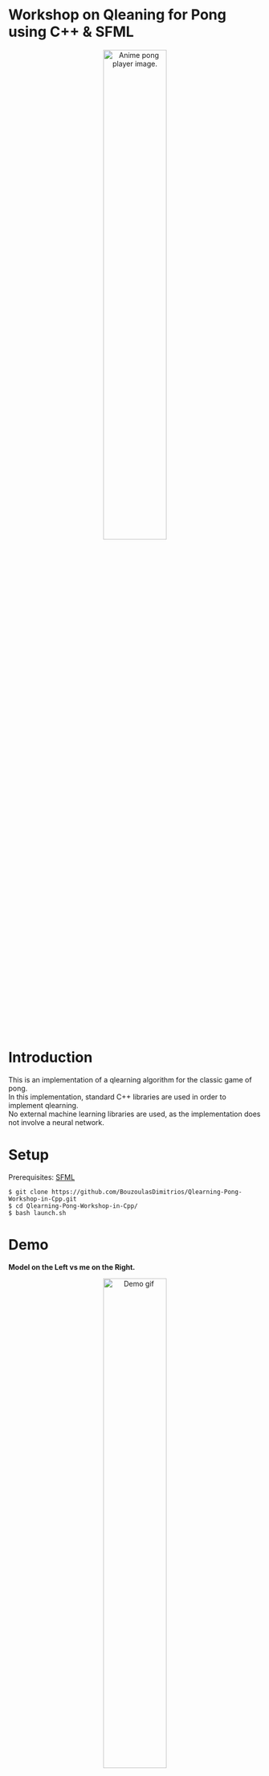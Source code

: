 # Workshop on Qleaning for Pong using C++ & SFML

<p align = "center">
<img src="./images/pongplayer.jpeg" alt="Anime pong player image." style="width:50%;"/>
</p>



# Introduction

This is an implementation of a qlearning algorithm for the classic game of pong.<br> 
In this implementation, standard C++ libraries are used in order to implement qlearning.<br> 
No external machine learning libraries are used, as the implementation does not involve a neural network.<br> 

# Setup

Prerequisites: [SFML](https://www.sfml-dev.org/index.php)

    $ git clone https://github.com/BouzoulasDimitrios/Qlearning-Pong-Workshop-in-Cpp.git
    $ cd Qlearning-Pong-Workshop-in-Cpp/
    $ bash launch.sh

# Demo

**Model on the Left vs me on the Right.**

<p align = "center">
<img src="./images/Demo.gif" alt="Demo gif" style="width:50%;"/>
</p>

# Detailed explanaition

## summary


This model was created using a reinforcement learning algorithm called [Qlearning](https://en.wikipedia.org/wiki/Q-learning). <br>

Qleaning uses game states in order to describe what is happening in the game. <br>

For example the starting game state: <br>

<p align = "center">
<img src="./images/starting_gamestate.png" alt="exaple game state." style="width:50%;"/>
</p>

In any given state of the PONG game, we can describe what is happening by simply listing the coordinates of the game components on the game window.<br>

At the start of the game, we can describe the game as follows:

    Right paddle: x = 1000 , y = 228 
    Left  paddle: x = 10   , y = 228 
    Ball: x = 507, y = 251   

As a result the whole game can be described at any state by six numbers.<br>
<br>


### How decisions are made

In simple terms, qlearning aims to create a table that will give us the correct move for every game state.

In pong, we have only 3 moves for our model. UP, DOWN, or STAY.

As a result, we get a lookup table that looks like this:


|          |    UP   |  STAY   |  DOWN   |   
|----------|---------|---------|---------|
|  state 0 | ![#c5f015](https://placehold.co/15x15/c5f015/c5f015.png) **correct**  | ![#f03c15](https://placehold.co/15x15/f03c15/f03c15.png) **wrong**     | ![#f03c15](https://placehold.co/15x15/f03c15/f03c15.png) **wrong** |
|  state 1 | ![#f03c15](https://placehold.co/15x15/f03c15/f03c15.png) **wrong** | ![#c5f015](https://placehold.co/15x15/c5f015/c5f015.png) **correct**   | ![#f03c15](https://placehold.co/15x15/f03c15/f03c15.png) **wrong** |
|  state 2 | ![#c5f015](https://placehold.co/15x15/c5f015/c5f015.png) **correct**  | ![#f03c15](https://placehold.co/15x15/f03c15/f03c15.png) **wrong**     | ![#f03c15](https://placehold.co/15x15/f03c15/f03c15.png) **wrong** |


But how does the algorithm know which action it should take for any given game state?<br>
This is where **training** takes place, the algorithm takes random actions and gets rewarded or punished based on the actions it takes.<br>
After training for a while, the lookup table will end up having large numeric values for the correct moves and negative ones for the wrong moves.


|          |    UP   |  STAY   |  DOWN   |   
|----------|---------|---------|---------|
|  state 0 |  0.929  | -0.892  | -0.932  |
|  state 1 | -0.988  |  0.922  | -0.894  |
|  state 2 |  0.981  | -0.878  | -0.825  |


Now during the testing phase the only thing that our model has to do is look at the highest number for a given game state and take that action. <br>
If it was trained correctly, it should be able to play the game.

# Qlearning
## Goal

The goal we have is a model that can play **PONG**. <br>
Due to the simplicity of the approach, it can be difficult to make the model perform fancy moves<br>
and teach it to hit the ball with nice angles.

As a result, the problem is approached with a simpler goal.<br>
**"Make the model always hit the ball"**.<br>
That will be the goal for the model, and the reason for that is simple.<br>
In pong if you always hit the ball you cannot lose, and as a result you will win sooner or later.<br>
<br>

## calculating game states

This is one of the first problems that come up.<br>
In order to calculate all the possible game states, we run into a problem.<br>
There are simply too many of them.<br>

In case we want to calculate all of the game states, we have the following variables:<br>


    Right paddle: x, y
    Left  paddle: x, y
    Ball: x, y   


Now some of these variables are useless as the paddles do not move along the **X** axis.<br>

As a result, we are left with the following game variables:<br>

    Right paddle: y
    Left  paddle: y
    Ball: x, y 

**Y values** range from 0 to 512.  <br>
**X values** range from 0 to 1024. <br>
<br>

    Calculating the game states gives us the following number:

    game_states = 512 * 512 * 512 * 1024 => 
    game_states = 137438953472 

This leaves us with roughly 100 **billion** game states, which is an unpleasantly big number.<br>

As a result, we should try to get it smaller.<br>
Let's start by the least relevant part, the oponents paddle height.<br>
If my goal is to hit the ball, I do not have to know where the opponent's paddle is.<br>

    So let's calculate the ammount of game states again leaving out the oponents paddle Y position:

    game_states = 512 * 512 * 1024 => 
    game_states = 268435456 

Still, being in the hundreds of millions is not optimal as we need to have 3 values for every game state<br>
leaving us with nearly 1 billion values.<br>

So how do we optimize from here? <br>

We could apply the following approach:<br>
As we aim to always hit the ball and nothing else, the only thing that we need to do is to be on the same level as the ball.<br>

We could simply use the **ball's Y** value and the **paddle's Y** value.

    Now let's calculate again the game states without the ball's X:

    game_states = 512 * 512 => 
    game_states = 262144 

This leaves us with a number that is in the hundreds of thousands instead of hundreds of billions, which is a significant improvement.

Now what the model will see is just two heights like this:


<p align = "center">
    <img src="./images/PaddleBallHeights.png" alt="Bar plot of paddle and ball." style="width:70%;"/>
</p>

The result is a model that will try to always match these heights, similar to the middle "`Same height`"<br> plot, if the actions of the model result in the paddle being below or above the ball, it gets punished.

Now that we have the values that will make up our states, we need to create some function in order to calculate the state.

Since we have only 2 variables to play with. We could approach this as a **2D** matrix where:<br>
  
X = Paddle's Y values<br>
Y = Ball's Y values<br>

And as a result, we get a table that looks like this:

<p align = "center">
    <img src="./images/state_dataframe.png" alt="States dataframe representation." style="width:100%;"/>
</p>

From this, we can always assign a unique number to any game state, any combination of **Y** values.

In order to initialize and populate the matrix, the following can be used:

``` C++
const int tableSize = 512;

std::vector<std::vector<int>> lookupTable(tableSize, std::vector<int>(tableSize, 0));


void init_state_table(std::vector<std::vector<int>> &lookupTable, int tableSize){

    int value = 0;

    for (int i = 0; i < tableSize; ++i) {
        for (int j = 0; j < tableSize; ++j) {
            lookupTable[i][j] = value;
            value++;
        }
    }

    // Print the lookup table
    for (const auto& row : lookupTable) {
        for (int val : row) {
            std::cout << val << " ";
        }
        std::cout << std::endl;
    }

    return;
}
```

Now there's only one problem left, in case the ball is directly in the middle of the paddle, how can the model know whether it should go **UP** or **DOWN** ?<br>

<p align = "center">
    <img src="./images/Middle_state_stiched.jpg" alt="Example of the ball being in the middle of the paddle." style="width:50%;"/>
</p>

How should a decision be made in this state?<br>
From what we see, the ball could be going up or down, and there's no way to tell.<br>
But we can add a factor here that changes everything, we could factor in the ball's *speed*.<br>

<p align = "center">
    <img src="./images/ball_vectors.png" alt="Ball vector analysis" style="width:40%;"/>
</p>

The ball's speed is comprised of two values, it's speed in the **X** axis and **Y** axis.<br>

But how should we input these values in order to avoid too many game states?<br>

The solution to this is the following:

    1) we only use the ball's speed on the Y axis as care primarilly about it's height.
    2) we convert the number from the float value that it is to a binary state. 
        
        if( Y ball speed > 0 )
            select state for positive Y values
        else
            select state for negative Y values
        
As a result, we end up doubling our number of game states. Going from 262144 to => 524288<br>
which is still a manageable number of states.

Now we are ready to create a look-up table:

``` C++
std::size_t range = 262144;
const int NUMBER_OF_ACTIONS = 3;

std::vector<std::vector<float>> Qtable = std::vector<std::vector<float>>(2*range, std::vector<float>(NUMBER_OF_ACTIONS, 0.0f));
```
As a result we get the following table:
       
       | 0 1 2
    ------------- 
    1  | 0 0 0 
    2  | 0 0 0 
    3  | 0 0 0 
    4  | 0 0 0 
    5  | 0 0 0 
    6  | 0 0 0 
    7  | 0 0 0 
    8  | 0 0 0 
    9  | 0 0 0 
    10 | 0 0 0 
    11 | 0 0 0 
    12 | 0 0 0 
    13 | 0 0 0 
    14 | 0 0 0 


Where the numbers on the Y axis represent the game state and the numbers on the X the actions.

    0 = Down
    1 = Stay
    2 = Up

## How does Qlearning work?

Qlearning works using the flollowing steps:

    1) Exploration: the model performs random actions and adjusts the values on the lookup table based on the
    rewards or punishments it receives.

    2) Exploitation: After the exploration stage, we enter the exploitation stage, the model keeps on learning
    the difference now is that its movements use the information that it gained from the exploration stage
    meaning that it does not perform random movements but selects the ones that it perceives to be correct.

    3) After spending time in the exploitation stage, our model should be able to select the correct action for any given game state and perform it. In our case, that means having the same Y value as the ball at all times.


Let's start with the exploration part as it comes first:

``` C++
float exploration_rate = 1;
float min_exploration_rate = 0.01;
float max_exploration_rate = 1; 
float exploration_decay_rate = 0.01;

exploration_rate = min_exploration_rate + (max_exploration_rate - min_exploration_rate) * exp(-exploration_decay_rate * (r_points + 1000));

```

The value of the exploration rate starts out at **1** but it keeps getting smaller as the game goes on<br>
and it goes down until it reaches the minimum exploration rate that we've allowed for.

### Updating the look-up table

- In every game loop an action is chosen
- We read the reward/punishment and the next state of the game
- The lookup table values are updated:

The update happens using the following function:

<p align = "center">
    <img src="./images/lookup_table_upd_func.webp" alt="Update function" style="width:70%;"/>
</p>

In code:

``` c++
void update_qtable(std::vector<std::vector<float>> &Qtable, int game_state_end, int game_state_start, float learning_rate, float discount_rate, float reward, int action ){

    int next_move = static_cast<int> (*max_element(std::begin(Qtable[game_state_end]), std::end(Qtable[game_state_end])));

    Qtable[game_state_start][action] = Qtable[game_state_start][action] * (1 - learning_rate) + learning_rate * (reward + discount_rate * next_move);

}

```

## Connecting it all

Now to put all of these pieces together: 

First we need to initialize the state table and the look-up table.

``` c++
std::vector<std::vector<float>> Qtable = std::vector<std::vector<float>>(2*range, std::vector<float>(NUMBER_OF_ACTIONS, 0.0f));

std::vector<std::vector<int>> lookupTable(tableSize, std::vector<int>(tableSize, 0));

void init_state_table(lookupTable, tableSize);

```

Now that we have these we read in the game state, we create a struct that represents our game state<br>
and we retrieve the values that we need from the game:

``` c++
struct State {
  float paddle1, paddle2; // paddle positions
  float ball_x, ball_y;   // ball position
};

pos = pg.ball.getPosition();
l_paddle_pos = pg.left_paddle.getPosition();
pos.x += velX, pos.y += velY;

//starting state
start_state.ball_x = pos.x;
start_state.ball_y = abs(pos.y);
start_state.paddle1 = l_paddle_pos.y;
```

Now we have a representation of the game, and we need to calculate the game state:


``` c++
int state_calc(std::vector<std::vector<int>> & lookupTable, struct State & state, float velocity, std::size_t range){

    if(velocity > 0){
        // cout<<"POSTITIVE"<<velocity<<endl; //state.ball_x, 
        return range + lookupTable[state.ball_y][state.paddle1];     
    }else{
        // cout<<"NEGATIVE"<<velocity<<endl; //state.ball_x, 
        return range - lookupTable[state.ball_y][state.paddle1];     
    }

    return lookupTable[state.ball_y][state.paddle1];

}

game_state_start = state_calc(lookupTable,  start_state, velY, range);
```
Now that we have the state of the game, we need to select an action:

``` c++
int select_action(int game_state, std::vector<std::vector<float>> &Qtable, float exploration_rate){

    int action;
    exploration_rate = 0;
    if(0.2 > exploration_rate){
        auto it = std::minmax_element(Qtable[game_state].begin(), Qtable[game_state].end());
        int max_idx = std::distance(Qtable[game_state].begin(), it.second);
        return max_idx;
    }

    action = rand() % 3;
    std::cout<<"ACTION  RANDOM = "<<action<<std::endl;
    return action;

}
```
This function factors in the exploration rate, which means that for the first part of the training, the model<br>
will be behaving randomly and thus 'exploring' the environment, afterwards when the exploration rate is low it<br>
will start selecting actions based on what it has learned and continue from there.

Now we also need to calculate what would be the correct action:

``` c++
int correct_move_calculator(State state1, float vel){

    if(vel >= 0){
        if(state1.paddle1 + 28 > state1.ball_y)
            return 1;
        else if(state1.paddle1 + 28 < state1.ball_y)
            return 2;
    }else{
        if(state1.paddle1 + 28 > state1.ball_y)
            return 0;
        else if(state1.paddle1 + 28 < state1.ball_y)
            return 1;
    }

    return 0; // avoid compiler warning
}
```

After we select our action and the game loop is over, we compare it to the correct action,<br> 

```c++
    reward = (action == correct_move) ? 1 : -1;
```

If the action matches the correct one the model is rewarded else it's punished. <br>


After every game loop, we also update the loopup table values based on our reward/punishment:

```c++
update_qtable(Qtable, game_state_end, game_state_start, learning_rate, discount_rate, reward, action);

```

After a certain number of loops, the model will be at a state where it can play the game on its own.
Performing the perfect move always and staying on level with the ball at all times.

With the weights that I have currently saved, the model should be impossible to beat, but feel free to try to do so.<br>

## conclusions

A reinforcement learning model can be trained to play pong with only 3 values from the game, the paddle's height, the ball's height, and the speed of the ball on the Y axis.<br>

All of the data for the game can be retrieved from the model using the functions provided. Feel free to explore different ways to train the model in the least amount of time possible, and with the smallest amount of game states possible.




# Resources:

[medium.com](https://medium.com/@nancyjemi/level-up-understanding-q-learning-cf739867eb1d)

[video series](https://www.youtube.com/watch?v=nyjbcRQ-uQ8&list=PLZbbT5o_s2xoWNVdDudn51XM8lOuZ_Njv)
